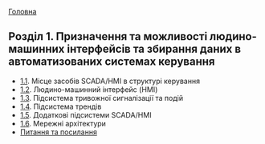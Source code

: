[Головна](README.md)

## Розділ 1.  Призначення та можливості людино-машинних інтерфейсів та збирання даних в автоматизованих системах керування

- [1.1](1_1.md). Місце засобів SCADA/HMI в структурі керування
- [1.2](1_2.md). Людино-машинний інтерфейс (HMI)
- [1.3](1_3.md). Підсистема тривожної сигналізації та подій
- [1.4](1_4.md). Підсистема трендів
- [1.5](1_5.md). Додаткові підсистеми SCADA/HMI
- [1.6](1_6.md). Мережні архітектури
- [Питання та посилання](1_q.md)